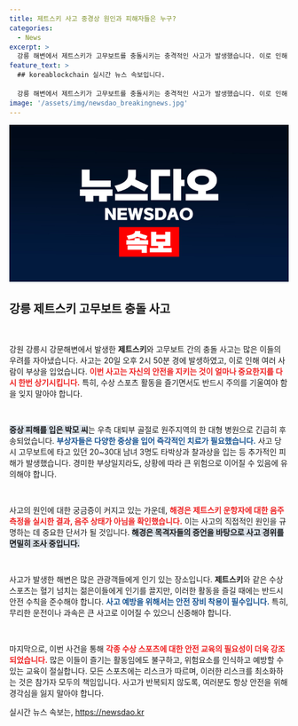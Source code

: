 ```yaml
---
title: 제트스키 사고 중경상 원인과 피해자들은 누구?
categories:
  - News
excerpt: >
  강릉 해변에서 제트스키가 고무보트를 충돌시키는 충격적인 사고가 발생했습니다. 이로 인해 한 여성은 중상, 3명은 경미한 부상을 입었는데요. 사고 원인은 무엇일까요? 목격자 진술이 중요한 상황입니다.
feature_text: >
  ## koreablockchain 실시간 뉴스 속보입니다.

  강릉 해변에서 제트스키가 고무보트를 충돌시키는 충격적인 사고가 발생했습니다. 이로 인해 한 여성은 중상, 3명은 경미한 부상을 입었는데요. 사고 원인은 무엇일까요? 목격자 진술이 중요한 상황입니다.
image: '/assets/img/newsdao_breakingnews.jpg'
---
```


<p><img src="/assets/img/newsdao_breakingnews.jpg" alt="koreablockchain 속보" /></p>

<h2 data-ke-size="size26">강릉 제트스키 고무보트 충돌 사고</h2>

<p data-ke-size="size16">&nbsp;</p> 

<p>강원 강릉시 강문해변에서 발생한 <b>제트스키</b>와 고무보트 간의 충돌 사고는 많은 이들의 우려를 자아냈습니다. 사고는 20일 오후 2시 50분 경에 발생하였고, 이로 인해 여러 사람이 부상을 입었습니다. <b><span style="color: #ee2323;">이번 사고는 자신의 안전을 지키는 것이 얼마나 중요한지를 다시 한번 상기시킵니다.</span></b> 특히, 수상 스포츠 활동을 즐기면서도 반드시 주의를 기울여야 함을 잊지 말아야 합니다. </p>

<p data-ke-size="size16">&nbsp;</p>

<p><b><span style="background-color: #21538527;">중상 피해를 입은 박모 씨</span></b>는 우측 대퇴부 골절로 원주지역의 한 대형 병원으로 긴급히 후송되었습니다. <b><span style="color: #1a5490;">부상자들은 다양한 중상을 입어 즉각적인 치료가 필요했습니다.</span></b> 사고 당시 고무보트에 타고 있던 20~30대 남녀 3명도 타박상과 찰과상을 입는 등 추가적인 피해가 발생했습니다. 경미한 부상일지라도, 상황에 따라 큰 위험으로 이어질 수 있음에 유의해야 합니다.</p>

<p data-ke-size="size16">&nbsp;</p>

<p>사고의 원인에 대한 궁금증이 커지고 있는 가운데, <b><span style="color: #ee2323;">해경은 제트스키 운항자에 대한 음주 측정을 실시한 결과, 음주 상태가 아님을 확인했습니다.</span></b> 이는 사고의 직접적인 원인을 규명하는 데 중요한 단서가 될 것입니다. <b><span style="background-color: #21538527;">해경은 목격자들의 증언을 바탕으로 사고 경위를 면밀히 조사 중입니다.</span></b></p>

<p data-ke-size="size16">&nbsp;</p>

<p>사고가 발생한 해변은 많은 관광객들에게 인기 있는 장소입니다. <b>제트스키</b>와 같은 수상 스포츠는 혈기 넘치는 젊은이들에게 인기를 끌지만, 이러한 활동을 즐길 때에는 반드시 안전 수칙을 준수해야 합니다. <b><span style="color: #1a5490;">사고 예방을 위해서는 안전 장비 착용이 필수입니다.</span></b> 특히, 무리한 운전이나 과속은 큰 사고로 이어질 수 있으니 신중해야 합니다.</p>

<p data-ke-size="size16">&nbsp;</p>

<p>마지막으로, 이번 사건을 통해 <b><span style="color: #ee2323;">각종 수상 스포츠에 대한 안전 교육의 필요성이 더욱 강조되었습니다.</span></b> 많은 이들이 즐기는 활동임에도 불구하고, 위험요소를 인식하고 예방할 수 있는 교육이 절실합니다. 모든 스포츠에는 리스크가 따르며, 이러한 리스크를 최소화하는 것은 참가자 모두의 책임입니다. 사고가 반복되지 않도록, 여러분도 항상 안전을 위해 경각심을 잃지 말아야 합니다.</p>
실시간 뉴스 속보는, <a href="https://newsdao.kr" rel="dofollow">https://newsdao.kr</a>



